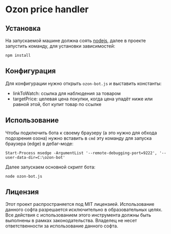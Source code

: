 # Ozon price handler

## Установка

На запускаемой машине должна соять [nodejs](https://nodejs.org/en), далее в проекте запустить команду,
для установки зависимостей:

```
npm install
```

## Конфигурация

Для конфигурации нужно открыть `ozon-bot.js` и выставить константы:

- linkToWatch: ссылка для наблюдения за товаром
- targetPrice: целевая цена покупки, когда цена упадёт ниже или равной этой, бот купит товар по ссылке

## Использование

Чтобы подключить бота к своему браузеру (а это нужно для обхода подозрения озона)
нужно вставить в `cmd` эту команду для запуска браузера (edge) в дебаг-моде:

```
Start-Process msedge -ArgumentList '--remote-debugging-port=9222', '--user-data-dir=C:\ozon-bot'
```

Далее запускаем основной скрипт бота:

```
node ozon-bot.js
```

## Лицензия

Этот проект распространяется под MIT лицензией. Использование данного софта разрешается исключительно в образовательных целях. Все действия с использованием этого инструмента должны быть выполнены в рамках законодательства. Владелец не несет ответственности за использование данного софта.
